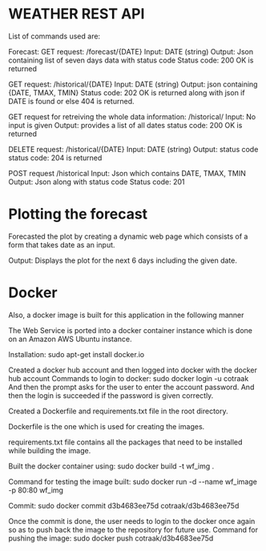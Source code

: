 # WEATHER REST API

List of commands used are:

Forecast:
GET request: /forecast/{DATE}
Input: DATE (string)
Output: Json containing list of seven days data with status code
Status code: 200 OK is returned

GET request: /historical/{DATE}
Input: DATE (string)
Output: json containing {DATE, TMAX, TMIN} 
Status code: 202 OK is returned along with json if DATE is found or else 404 is returned.

GET request for retreiving the whole data information: /historical/
Input: No input is given
Output: provides a list of all dates
status code: 200 OK is returned

DELETE request: /historical/{DATE}
Input: DATE (string)
Output: status code 
status code: 204 is returned

POST request /historical
Input: Json which contains DATE, TMAX, TMIN
Output: Json along with status code
Status code: 201

# Plotting the forecast

Forecasted the plot by creating a dynamic web page which consists of a form that takes date as an input. 

Output: Displays the plot for the next 6 days including the given date.

# Docker

Also, a docker image is built for this application in the following manner

The Web Service is ported into a docker container instance which is done on an Amazon AWS Ubuntu instance.

Installation:
sudo apt-get install docker.io

Created a docker hub account and then logged into docker with the docker hub account
Commands to login to docker:
sudo docker login -u cotraak
And then the prompt asks for the user to enter the account password.
And then the login is succeeded if the password is given correctly.

Created a Dockerfile and requirements.txt file in the root directory.
 
Dockerfile is the one which is used for creating the images.

requirements.txt file contains all the packages that need to be installed while building the image.

Built the docker container using:
sudo docker build -t wf_img . 

Command for testing the image built:
sudo docker run -d --name wf_image -p 80:80 wf_img

Commit:
sudo docker commit d3b4683ee75d cotraak/d3b4683ee75d

Once the commit is done, the user needs to login to the docker once again so as to push back the image to the repository for future use.
Command for pushing the image:
sudo docker push cotraak/d3b4683ee75d


